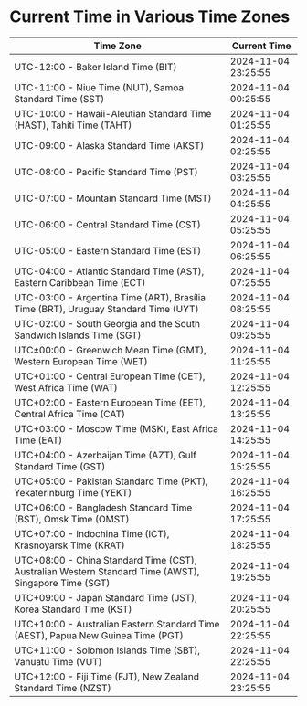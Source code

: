 # Current Time in Various Time Zones

| Time Zone | Current Time |
|-----------|--------------|
| UTC-12:00 - Baker Island Time (BIT) | 2024-11-04 23:25:55 |
| UTC-11:00 - Niue Time (NUT), Samoa Standard Time (SST) | 2024-11-04 00:25:55 |
| UTC-10:00 - Hawaii-Aleutian Standard Time (HAST), Tahiti Time (TAHT) | 2024-11-04 01:25:55 |
| UTC-09:00 - Alaska Standard Time (AKST) | 2024-11-04 02:25:55 |
| UTC-08:00 - Pacific Standard Time (PST) | 2024-11-04 03:25:55 |
| UTC-07:00 - Mountain Standard Time (MST) | 2024-11-04 04:25:55 |
| UTC-06:00 - Central Standard Time (CST) | 2024-11-04 05:25:55 |
| UTC-05:00 - Eastern Standard Time (EST) | 2024-11-04 06:25:55 |
| UTC-04:00 - Atlantic Standard Time (AST), Eastern Caribbean Time (ECT) | 2024-11-04 07:25:55 |
| UTC-03:00 - Argentina Time (ART), Brasília Time (BRT), Uruguay Standard Time (UYT) | 2024-11-04 08:25:55 |
| UTC-02:00 - South Georgia and the South Sandwich Islands Time (SGT) | 2024-11-04 09:25:55 |
| UTC±00:00 - Greenwich Mean Time (GMT), Western European Time (WET) | 2024-11-04 11:25:55 |
| UTC+01:00 - Central European Time (CET), West Africa Time (WAT) | 2024-11-04 12:25:55 |
| UTC+02:00 - Eastern European Time (EET), Central Africa Time (CAT) | 2024-11-04 13:25:55 |
| UTC+03:00 - Moscow Time (MSK), East Africa Time (EAT) | 2024-11-04 14:25:55 |
| UTC+04:00 - Azerbaijan Time (AZT), Gulf Standard Time (GST) | 2024-11-04 15:25:55 |
| UTC+05:00 - Pakistan Standard Time (PKT), Yekaterinburg Time (YEKT) | 2024-11-04 16:25:55 |
| UTC+06:00 - Bangladesh Standard Time (BST), Omsk Time (OMST) | 2024-11-04 17:25:55 |
| UTC+07:00 - Indochina Time (ICT), Krasnoyarsk Time (KRAT) | 2024-11-04 18:25:55 |
| UTC+08:00 - China Standard Time (CST), Australian Western Standard Time (AWST), Singapore Time (SGT) | 2024-11-04 19:25:55 |
| UTC+09:00 - Japan Standard Time (JST), Korea Standard Time (KST) | 2024-11-04 20:25:55 |
| UTC+10:00 - Australian Eastern Standard Time (AEST), Papua New Guinea Time (PGT) | 2024-11-04 22:25:55 |
| UTC+11:00 - Solomon Islands Time (SBT), Vanuatu Time (VUT) | 2024-11-04 22:25:55 |
| UTC+12:00 - Fiji Time (FJT), New Zealand Standard Time (NZST) | 2024-11-04 23:25:55 |
